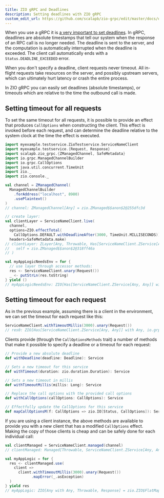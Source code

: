 ```yaml
---
title: ZIO gRPC and Deadlines
description: Setting deadlines with ZIO gRPC
custom_edit_url: https://github.com/scalapb/zio-grpc/edit/master/docs/deadlines.md
---
```


When you use a gRPC it is [a very important to set deadlines](https://grpc.io/blog/deadlines/).
In gRPC, deadlines are absolute timestamps that tell our system when the response of an RPC call is
no longer needed. The deadline is sent to the server, and the computation is automatically interrupted
when the deadline is exceeded. The client call automatically ends with a `Status.DEADLINE_EXCEEDED` error.

When you don't specify a deadline, client requests never timeout. All in-flight requests take
resources on the server, and possibly upstream servers, which can ultimately hurt latency or crash
the entire process.

In ZIO gRPC you can easily set deadlines (absolute timestamps), or timeouts which are relative to
the time the outbound call is made.

## Setting timeout for all requests

To set the same timeout for all requests, it is possible to provide an effect that produces `CallOptions`
when constructing the client. This effect is invoked before each request, and can determine the deadline
relative to the system clock at the time the effect is executed.

```scala
import myexample.testservice.ZioTestservice.ServiceNameClient
import myexample.testservice.{Request, Response}
import scalapb.zio_grpc.{ZManagedChannel, SafeMetadata}
import io.grpc.ManagedChannelBuilder
import io.grpc.CallOptions
import java.util.concurrent.TimeUnit
import zio._
import zio.console._

val channel = ZManagedChannel(
  ManagedChannelBuilder
    .forAddress("localhost", 8980)
    .usePlaintext()
)
// channel: ZManagedChannel[Any] = zio.ZManaged$$anon$2@255dfc3d

// create layer:
val clientLayer = ServiceNameClient.live(
  channel,
  options=ZIO.effectTotal(
    CallOptions.DEFAULT.withDeadlineAfter(3000, TimeUnit.MILLISECONDS)),
  headers=SafeMetadata.make)
// clientLayer: ZLayer[Any, Throwable, Has[ServiceNameClient.ZService[Any, Any]]] = Managed(
//   self = zio.ZManaged$$anon$2@318ff46a
// )

val myAppLogicNeedsEnv = for {
  // use layer through accessor methods:
  res <- ServiceNameClient.unary(Request())
  _ <- putStrLn(res.toString)
} yield ()
// myAppLogicNeedsEnv: ZIO[Has[ServiceNameClient.ZService[Any, Any]] with Any with Console, Object, Unit] = zio.ZIO$FlatMap@1f020e5d
```

## Setting timeout for each request

As in the previous example, assuming there is a client in the environment, we can set the timeout
for each request like this:

```scala
ServiceNameClient.withTimeoutMillis(3000).unary(Request())
// res0: ZIO[Has[ServiceNameClient.ZService[Any, Any]] with Any, io.grpc.Status, Response] = zio.ZIO$Read@32d8914a
```

Clients provide (through the `CallOptionsMethods` trait) a number of methods that make it possible
to specify a deadline or a timeout for each request:

```scala
// Provide a new absolute deadline
def withDeadline(deadline: Deadline): Service

// Sets a new timeout for this service
def withTimeout(duration: zio.duration.Duration): Service

// Sets a new timeout in millis
def withTimeoutMillis(millis: Long): Service

// Replace the call options with the provided call options
def withCallOptions(callOptions: CallOptions): Service

// Effectfully update the CallOptions for this service
def mapCallOptionsM(f: CallOptions => zio.IO[Status, CallOptions]): Service
```

If you are using a client instance, the above methods are available to provide you with a new
client that has a modified `CallOptions` effect. Making the copy of those clients is cheap and can
be safely done for each individual call:

```scala
val clientManaged = ServiceNameClient.managed(channel)
// clientManaged: Managed[Throwable, ServiceNameClient.ZService[Any, Any]] = zio.ZManaged$$anon$2@168ab14e

val myAppLogic = for {
  res <- clientManaged.use(
    client =>
      client.withTimeoutMillis(3000).unary(Request())
            .mapError(_.asException)
  )
} yield res
// myAppLogic: ZIO[Any with Any, Throwable, Response] = zio.ZIO$FlatMap@2be1bc9f
```
